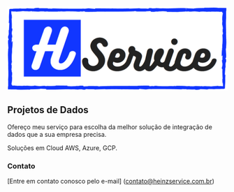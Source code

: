
![Heinz Service](img/hservice..png)

## Projetos de Dados

Ofereço meu serviço para escolha da melhor solução de integração de dados que a sua empresa precisa.

Soluções em Cloud AWS, Azure, GCP.

### Contato

[Entre em contato conosco pelo e-mail] (contato@heinzservice.com.br)

